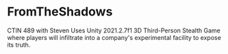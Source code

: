 # FromTheShadows
CTIN 489 with Steven
Uses Unity 2021.2.7f1
3D Third-Person Stealth Game where players will infiltrate into a company's experimental facility to expose its truth.
